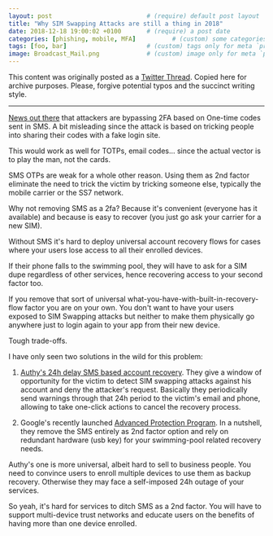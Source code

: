 ```yaml
---
layout: post                          # (require) default post layout
title: "Why SIM Swapping Attacks are still a thing in 2018"                   # (require) a string title
date: 2018-12-18 19:00:02 +0100       # (require) a post date
categories: [phishing, mobile, MFA]          # (custom) some categories, but makesure these categories already exists inside path of `category/`
tags: [foo, bar]                      # (custom) tags only for meta `property="article:tag"`
image: Broadcast_Mail.png             # (custom) image only for meta `property="og:image"`, save your image # inside path of `static/img/_posts`
---
```


This content was originally posted as a [Twitter Thread](https://twitter.com/olemoudi/status/1075862329949126657). Copied here for archive purposes. Please, forgive potential typos and the succinct writing style.

---

[News out there](https://twitter.com/olemoudi/status/1075862329949126657) that attackers are bypassing 2FA based on One-time codes sent in SMS. A bit misleading since the attack is based on tricking people into sharing their codes with a fake login site.

This would work as well for TOTPs, email codes... since the actual vector is to play the man, not the cards.

SMS OTPs are weak for a whole other reason. Using them as 2nd factor eliminate the need to trick the victim by tricking someone else, typically the mobile carrier or the SS7 network.

Why not removing SMS as a 2fa? Because it's convenient (everyone has it available) and because is easy to recover (you just go ask your carrier for a new SIM).

Without SMS it's hard to deploy universal account recovery flows for cases where your users lose access to all their enrolled devices.

If their phone falls to the swimming pool, they will have to ask for a SIM dupe regardless of other services, hence recovering access to your second factor too.


If you remove that sort of universal what-you-have-with-built-in-recovery-flow factor you are on your own. You don't want to have your users exposed to SIM Swapping attacks but neither to make them physically go anywhere just to login again to your app from their new device.

Tough trade-offs.

I have only seen two solutions in the wild for this problem:

1. [Authy's 24h delay SMS based account recovery](https://twitter.com/olemoudi/status/1075862329949126657). They give a window of opportunity for the victim to detect SIM swapping attacks against his account and deny the attacker's request. Basically they periodically send warnings through that 24h period to the victim's email and phone, allowing to take one-click actions to cancel the recovery process.

2. Google's recently launched [Advanced Protection Program](https://twitter.com/olemoudi/status/1075862329949126657). In a nutshell, they remove the SMS entirely as 2nd factor option and rely on redundant hardware (usb key) for your swimming-pool related recovery needs.

Authy's one is more universal, albeit hard to sell to business people. You need to convince users to enroll multiple devices to use them as backup recovery. Otherwise they may face a self-imposed 24h outage of your services. 

So yeah, it's hard for services to ditch SMS as a 2nd factor. You will have to support multi-device trust networks and educate users on the benefits of having more than one device enrolled.



